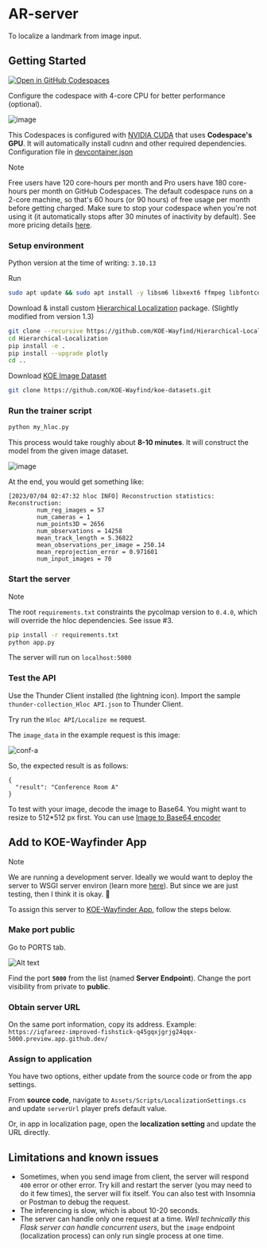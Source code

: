 ﻿# AR-server

To localize a landmark from image input.

## Getting Started

[![Open in GitHub Codespaces](https://github.com/codespaces/badge.svg)](https://codespaces.new/KOE-Wayfind/AR-server)

Configure the codespace with 4-core CPU for better performance (optional).

![image](https://github.com/KOE-Wayfind/AR-server/assets/60868965/c49f32a2-6595-45d7-893a-63deab80c54e)

This Codespaces is configured with [NVIDIA CUDA](https://docs.github.com/en/codespaces/developing-in-codespaces/getting-started-with-github-codespaces-for-machine-learning#configuring-nvidia-cuda-for-your-codespace) that uses **Codespace's GPU**. It will automatically install cudnn and other required dependencies. Configuration file in [devcontainer.json](./.devcontainer/devcontainer.json)

> [!NOTE]
> Free users have 120 core-hours per month and Pro users have 180 core-hours per month on GitHub Codespaces. The default codespace runs on a 2-core machine, so that's 60 hours (or 90 hours) of free usage per month before getting charged. Make sure to stop your codespace when you're not using it (it automatically stops after 30 minutes of inactivity by default). See more pricing details [here](https://docs.github.com/en/billing/managing-billing-for-github-codespaces/about-billing-for-github-codespaces).

### Setup environment

Python version at the time of writing: `3.10.13`

Run

```bash
sudo apt update && sudo apt install -y libsm6 libxext6 ffmpeg libfontconfig1 libxrender1 libgl1-mesa-glx
```

Download & install custom [Hierarchical Localization](https://github.com/KOE-Wayfind/Hierarchical-Localization) package. (Slightly modified from version 1.3)

```bash
git clone --recursive https://github.com/KOE-Wayfind/Hierarchical-Localization
cd Hierarchical-Localization
pip install -e .
pip install --upgrade plotly
cd ..
```

Download [KOE Image Dataset](https://github.com/KOE-Wayfind/koe-datasets)

```bash
git clone https://github.com/KOE-Wayfind/koe-datasets.git
```

### Run the trainer script

```bash
python my_hloc.py
```

This process would take roughly about **8-10 minutes**. It will construct the model from the given image dataset. 

![image](https://github.com/KOE-Wayfind/AR-server/assets/60868965/f26b74e4-948a-4244-8a5b-d8b7c1535bb2)

At the end, you would get something like:
```console
[2023/07/04 02:47:32 hloc INFO] Reconstruction statistics:
Reconstruction:
        num_reg_images = 57
        num_cameras = 1
        num_points3D = 2656
        num_observations = 14258
        mean_track_length = 5.36822
        mean_observations_per_image = 250.14
        mean_reprojection_error = 0.971601
        num_input_images = 70
```

### Start the server

> [!NOTE]
> The root `requirements.txt` constraints the pycolmap version to `0.4.0`, which will override the hloc dependencies. See issue #3.

```bash
pip install -r requirements.txt
python app.py
```

The server will run on `localhost:5000`

### Test the API

Use the Thunder Client installed (the lightning icon). Import the sample `thunder-collection_Hloc API.json` to Thunder Client.

Try run the `Hloc API/Localize me` request.

The `image_data` in the example request is this image:

![conf-a](https://github.com/KOE-Wayfind/AR-server/assets/60868965/846b38be-542e-4565-b16f-9bdd33cfa18c)

So, the expected result is as follows:

```
{
  "result": "Conference Room A"
}
```

To test with your image, decode the image to Base64. You might want to resize to 512*512 px first. You can use [Image to Base64 encoder](https://base64.guru/converter/encode/image)

## Add to KOE-Wayfinder App

> [!NOTE]
> We are running a development server. Ideally we would want to deploy the server to WSGI server environ (learn more [here](https://flask.palletsprojects.com/en/2.3.x/deploying/)). But since we are just testing, then I think it is okay. 🙈

To assign this server to [KOE-Wayfinder App](https://github.com/KOE-Wayfind/KOE-Wayfinder-App), follow the steps below.

### Make port public

Go to PORTS tab.

![Alt text](https://github.com/KOE-Wayfind/AR-server/assets/60868965/2cf3e9e2-24f9-4170-aef0-e8345c6fcb27)

Find the port **`5000`** from the list (named **Server Endpoint**). Change the port visibility from private to **public**.

### Obtain server URL

On the same port information, copy its address. Example: `https://iqfareez-improved-fishstick-q45gqxjgrjg24qqx-5000.preview.app.github.dev/`

### Assign to application

You have two options, either update from the source code or from the app settings.

From **source code**, navigate to `Assets/Scripts/LocalizationSettings.cs` and update `serverUrl` player prefs default value.
 
Or, in app in localization page, open the **localization setting** and update the URL directly.

## Limitations and known issues

- Sometimes, when you send image from client, the server will respond `400` error or other error. Try kill and restart the server (you may need to do it few times), the server will fix itself. You can also test with Insomnia or Postman to debug the request.
- The inferencing is slow, which is about 10-20 seconds.
- The server can handle only one request at a time. _Well technically this Flask server can handle concurrent users_, but the `image` endpoint (localization process) can only run single process at one time.
